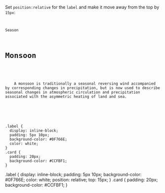 Set `position:relative` for the `label`
and
make it move away from the top by `15px`:

<codeblock language="css" type="exercise" testMode="fixedInput">
<code>
<panel language="html">
<span class="label">Season</span>
<div class="card">
  <h1>Monsoon</h1>
  <p>
    A monsoon is traditionally a seasonal reversing wind accompanied by corresponding changes in precipitation, but is now used to describe seasonal changes in atmospheric circulation and precipitation associated with the asymmetric heating of land and sea.
  </p>
</div>
</panel>
<panel language="css">
.label {
  display: inline-block;
  padding: 5px 10px;
  background-color: #0F766E;
  color: white;
}
.card {
  padding: 20px;
  background-color: #CCFBF1;
}
</panel>
</code>

<solution>
.label {
  display: inline-block;
  padding: 5px 10px;
  background-color: #0F766E;
  color: white;
  position: relative;
  top: 15px;
}
.card {
  padding: 20px;
  background-color: #CCFBF1;
}
</solution>
</codeblock>